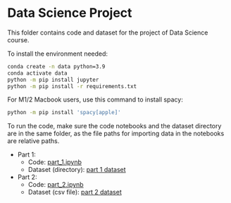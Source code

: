# Data Science Project

This folder contains code and dataset for the project of Data Science course.

To install the environment needed:

```bash
conda create -n data python=3.9
conda activate data
python -m pip install jupyter
python -m pip install -r requirements.txt
```

For M1/2 Macbook users, use this command to install spacy:

```bash
python -m pip install 'spacy[apple]'
```

To run the code, make sure the code notebooks and the dataset directory are in the same folder, as the file paths for importing data in the notebooks are relative paths.

- Part 1:
  - Code: [part_1.ipynb](part_1.ipynb)
  - Dataset (directory): [part 1 dataset](./part1_dataset/)
- Part 2:
  - Code: [part_2.ipynb](part_2.ipynb)
  - Dataset (csv file): [part 2 dataset](part2_dataset.csv)
